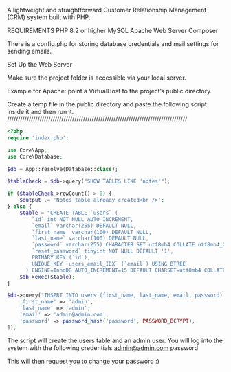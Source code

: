 A lightweight and straightforward Customer Relationship Management (CRM) system built with PHP.

REQUIREMENTS
PHP 8.2 or higher
MySQL
Apache Web Server
Composer

There is a config.php for storing database credentials and mail settings for sending emails. 

Set Up the Web Server

Make sure the project folder is accessible via your local server.

Example for Apache: point a VirtualHost to the project’s public directory.

Create a temp file in the public directory and paste the following script inside it and then run it.
///////////////////////////////////////////////////////////////////////////////////
```php
<?php 
require 'index.php';

use Core\App;
use Core\Database;

$db = App::resolve(Database::class);

$tableCheck = $db->query("SHOW TABLES LIKE 'notes'");

if ($tableCheck->rowCount() > 0) {
    $output .= 'Notes table already created<br />';
} else {
    $table = "CREATE TABLE `users` (
        `id` int NOT NULL AUTO_INCREMENT,
        `email` varchar(255) DEFAULT NULL,
        `first_name` varchar(100) DEFAULT NULL,
        `last_name` varchar(100) DEFAULT NULL,
        `password` varchar(255) CHARACTER SET utf8mb4 COLLATE utf8mb4_0900_ai_ci NOT NULL,
        `reset_password` tinyint NOT NULL DEFAULT '1',
        PRIMARY KEY (`id`),
        UNIQUE KEY `users_email_IDX` (`email`) USING BTREE
      ) ENGINE=InnoDB AUTO_INCREMENT=15 DEFAULT CHARSET=utf8mb4 COLLATE=utf8mb4_0900_ai_ci;";
    $db->exec($table);
}

$db->query("INSERT INTO users (first_name, last_name, email, password) VALUES(:first_name, :last_name, :email, :password)", [
    'first_name' => 'admin',
    'last_name' => 'admin',
    'email' => 'admin@admin.com',
    'password' => password_hash('password', PASSWORD_BCRYPT),
]); 
```
The script will create the users table and an admin user.
You will log into the system with the following credentials
admin@admin.com
password

This will then request you to change your password :)
